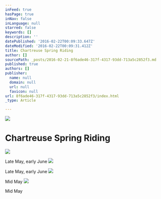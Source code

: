 ```yaml
---
inFeed: true
hasPage: true
inNav: false
inLanguage: null
starred: false
keywords: []
description: ''
datePublished: '2016-02-22T00:09:33.647Z'
dateModified: '2016-02-22T00:09:31.412Z'
title: Chartreuse Spring Riding
author: []
sourcePath: _posts/2016-02-21-8f6ade46-317f-4317-93dd-713a5c2852f3.md
published: true
authors: []
publisher:
  name: null
  domain: null
  url: null
  favicon: null
url: 8f6ade46-317f-4317-93dd-713a5c2852f3/index.html
_type: Article

---
```

![](https://the-grid-user-content.s3-us-west-2.amazonaws.com/71a40271-bce0-40c9-a296-44b9d97bdd91.jpg)

# Chartreuse Spring Riding
![](https://the-grid-user-content.s3-us-west-2.amazonaws.com/18b1d353-0f95-4fc0-a298-d81dccf43fff.jpg)

Late May, early June
![](https://the-grid-user-content.s3-us-west-2.amazonaws.com/b39b131c-03dc-42a5-89ea-e6ef93883dae.jpg)

Late May, early June
![](https://the-grid-user-content.s3-us-west-2.amazonaws.com/567b8117-8f1b-48b6-95c2-caba79a50164.jpg)

Mid May
![](https://the-grid-user-content.s3-us-west-2.amazonaws.com/756c476f-f47f-4d41-ba5a-582164c3b3de.jpg)

Mid May